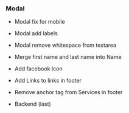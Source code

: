 ### Modal
- Modal fix for mobile
- Modal add labels
- Modal remove whitespace from textarea
- Merge first name and last name into Name

- Add facebook Icon
- Add Links to links in footer
- Remove anchor tag from Services in footer
- Backend (last)
